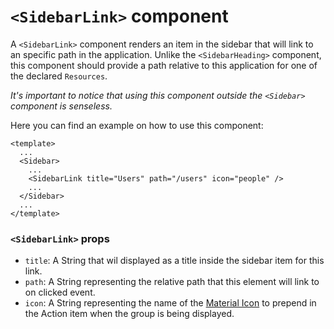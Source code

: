 # `<SidebarLink>` component

A `<SidebarLink>` component renders an item in the sidebar that will link to an specific path in the application. Unlike the `<SidebarHeading>` component, this component should provide a path relative to this application for one of the declared `Resources`.

*It's important to notice that using this component outside the `<Sidebar>` component is senseless.*

Here you can find an example on how to use this component:

```vue
<template>
  ...
  <Sidebar>
    ...
    <SidebarLink title="Users" path="/users" icon="people" />
    ...
  </Sidebar>
  ...
</template>
```

### `<SidebarLink>` props

-   `title`: A String that wil displayed as a title inside the sidebar item for this link.
-   `path`: A String representing the relative path that this element will link to on clicked event.
-   `icon`: A String representing the name of the [Material Icon](https://material.io/icons/) to prepend in the Action item when the group is being displayed.
